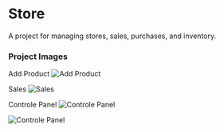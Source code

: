 # Store

A project for managing stores, sales, purchases, and inventory.
### Project Images

Add Product 
![Add Product](https://github.com/Adel-Mahmoud/store/assets/107191894/abd77582-e189-4816-9d3a-65659dd00316)

Sales
![Sales](https://github.com/Adel-Mahmoud/store/assets/107191894/eaa6d418-c52f-40bc-9c04-52ce1ec40a45)

Controle Panel
![Controle Panel](https://github.com/Adel-Mahmoud/store/assets/107191894/0a7fb93f-cd5e-49cc-ac70-a57da2f1b994)

![Controle Panel](https://github.com/Adel-Mahmoud/store/assets/107191894/94379d65-bd6e-44d8-a888-d1e78c3afbd6)

